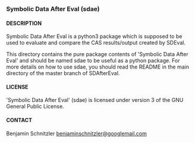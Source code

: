 ### Symbolic Data After Eval (sdae)

#### DESCRIPTION

Symbolic Data After Eval is a python3 package which is supposed to be used to
evaluate and compare the CAS results/output created by SDEval.

This directory contains the pure package contents of 'Symbolic Data After Eval'
and should be named sdae to be useful as a python package. For more details on
how to use sdae, you should read the README in the main directory of the master
branch of SDAfterEval.

#### LICENSE

'Symbolic Data After Eval' (sdae) is licensed under version 3 of the GNU General
Public License.

#### CONTACT

Benjamin Schnitzler <benjaminschnitzler@googlemail.com>
